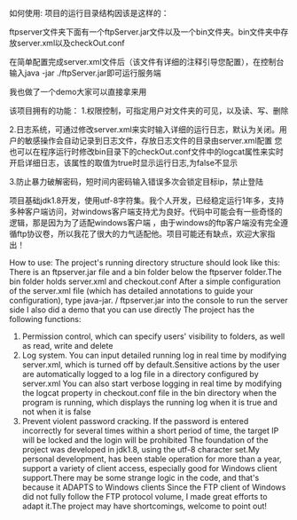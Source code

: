 如何使用:
项目的运行目录结构因该是这样的：

ftpserver文件夹下面有一个ftpServer.jar文件以及一个bin文件夹。bin文件夹中存放server.xml以及checkOut.conf

在简单配置完成server.xml文件后（该文件有详细的注释引导您配置），在控制台输入java -jar ./ftpServer.jar即可运行服务端

我也做了一个demo大家可以直接拿来用

该项目拥有的功能：
1.权限控制，可指定用户对文件夹的可见，以及读、写、删除

2.日志系统，可通过修改server.xml来实时输入详细的运行日志，默认为关闭。用户的敏感操作会自动记录到日志文件，存放日志文件的目录由server.xml配置
您也可以在程序运行时修改bin目录下的checkOut.conf文件中的logcat属性来实时开启详细日志，该属性的取值为true时显示运行日志,为false不显示

3.防止暴力破解密码，短时间内密码输入错误多次会锁定目标ip，禁止登陆


项目基础jdk1.8开发，使用utf-8字符集。我个人开发，已经稳定运行1年多，支持多种客户端访问，对windows客户端支持尤为良好。代码中可能会有一些奇怪的逻辑，那是因为为了适配windows客户端
，由于windows的ftp客户端没有完全遵循ftp协议卷，所以我花了很大的力气适配他。项目可能还有缺点，欢迎大家指出！

How to use:
The project's running directory structure should look like this:
There is an ftpserver.jar file and a bin folder below the ftpserver folder.The bin folder holds server.xml and checkout.conf
After a simple configuration of the server.xml file (which has detailed annotations to guide your configuration), type java-jar. / ftpserver.jar into the console to run the server side
I also did a demo that you can use directly
The project has the following functions:
1. Permission control, which can specify users' visibility to folders, as well as read, write and delete
2. Log system. You can input detailed running log in real time by modifying server.xml, which is turned off by default.Sensitive actions by the user are automatically logged to a log file in a directory configured by server.xml
You can also start verbose logging in real time by modifying the logcat property in checkout.conf file in the bin directory when the program is running, which displays the running log when it is true and not when it is false
3. Prevent violent password cracking. If the password is entered incorrectly for several times within a short period of time, the target IP will be locked and the login will be prohibited
The foundation of the project was developed in jdk1.8, using the utf-8 character set.My personal development, has been stable operation for more than a year, support a variety of client access, especially good for Windows client support.There may be some strange logic in the code, and that's because it ADAPTS to Windows clients
Since the FTP client of Windows did not fully follow the FTP protocol volume, I made great efforts to adapt it.The project may have shortcomings, welcome to point out!
